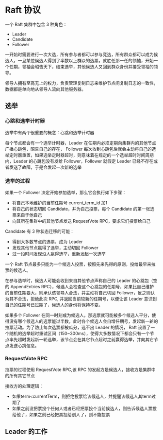 # Raft 协议

一个 Raft 集群中包含 3 种角色：

- Leader
- Candidate
- Follower

一开始时需要进行一次大选，所有参与者都可以参与竞选，所有群众都可以成为候选人，一旦某位候选人得到了半数以上群众的选票，就胜任那一任的领袖，开始一个任期，领袖会昭告天下，结束选举，其他候选人又回到群众身份并接受领袖的领导。

领导人拥有至高无上的权力，负责管理复制日志来维护节点间复制日志的一致性， 数据都是单向地从领导人流向其他服务器。


## 选举
### 心跳和选举计时器

选举中有两个很重要的概念：心跳和选举计时器

每个节点都会有一个选举计时器，Leader 在任期内必须定期向集群内的其他节点广播心跳包，昭告自己的存在， Follower 每次收到心跳包后就会主动将自己的选举定时器重置，如果选举定时器超时，则意味着在规定的一个选举超时时间周期内，Leader 的心跳包没有发给 Follower，Follower 就假定 Leader 已经不存在或者发送了故障，于是会发起一次新的选举

### 选举的过程

如果一个 Follower 决定开始参加选举，那么它会执行如下步骤：

- 将自己本地维护的当前任期号 current_term_id 加1
- 将自己的状态切回 Candidate，并为自己投票，每个 Candidate 的第一张选票来自于他自己
- 向其所在集群中的其他节点发送 RequestVote RPC，要求它们投票给自己

Candidate 有 3 种状态迁移的可能：

- 得到大多数节点的选票，成为 Leader
- 发现其他节点赢得了选举，主动切回 Follower
- 过一段时间发现没人赢得选举，重新发起一次选举

一个 Raft 节点最多只能为一个候选人投票，按照先来先得的原则，投给最早来拉票的候选人。

在参与选举时，候选人可能会收到来自其他节点声称自己的 Leader 的心跳包（空的 AppendEntries RPC），候选人会检查这个心跳包的任期号，如果比自己维护的当前任期要大，则承认该领导人合法，并主动将自己切回 Follower，反之则认为其不合法，拒绝此次 RPC, 并返回当前较新的任期号，以便让该 Leader 意识到自己的任期号已过期了，候选人的身份将保持不变。

如果多个 Follower 在同一时刻成为候选人，那选票就可能被多个候选人平分，使得没有哪个候选人的选票能过半数，此时各个候选人会自增任期号，发起新一轮的拉票活动。为了防止每次选票都被瓜分，选不出 Leader 的情况， Raft 设置了一个随机的选举超时重试区间（150~300ms），使得大多数情况下都会只有一个节点率先超时发起新一轮选举，该节点会在其它节点超时之前赢得选举，并向其它节点发送心跳信息。

### RequestVote RPC

拉票的过程使用 RequestVote RPC,该 RPC 的发起方是候选人，接收方是集群中的所有其它节点

接收方的处理逻辑：

- 如果term<currentTerm，则拒绝投票给该候选人，并提醒该候选人其term过期了
- 如果之前没把票投个任何人或者已经把票投个当前候选人，则告诉候选人票投给他了，如果之前已经把票投给别人了，则不能投票

## Leader 的工作


